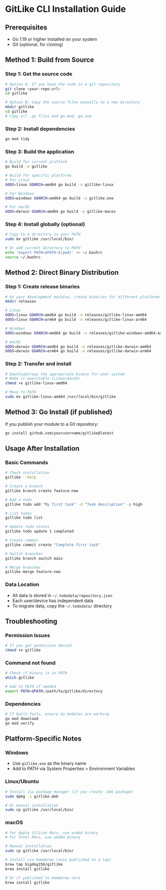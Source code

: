# GitLike CLI Installation Guide

## Prerequisites
- Go 1.19 or higher installed on your system
- Git (optional, for cloning)

## Method 1: Build from Source

### Step 1: Get the source code
```bash
# Option A: If you have the code in a git repository
git clone <your-repo-url>
cd gitlike

# Option B: Copy the source files manually to a new directory
mkdir gitlike
cd gitlike
# Copy all .go files and go.mod, go.sum
```

### Step 2: Install dependencies
```bash
go mod tidy
```

### Step 3: Build the application
```bash
# Build for current platform
go build -o gitlike

# Build for specific platforms
# For Linux
GOOS=linux GOARCH=amd64 go build -o gitlike-linux

# For Windows
GOOS=windows GOARCH=amd64 go build -o gitlike.exe

# For macOS
GOOS=darwin GOARCH=amd64 go build -o gitlike-macos
```

### Step 4: Install globally (optional)
```bash
# Copy to a directory in your PATH
sudo mv gitlike /usr/local/bin/

# Or add current directory to PATH
echo 'export PATH=$PATH:$(pwd)' >> ~/.bashrc
source ~/.bashrc
```

## Method 2: Direct Binary Distribution

### Step 1: Create release binaries
```bash
# On your development machine, create binaries for different platforms
mkdir releases

# Linux
GOOS=linux GOARCH=amd64 go build -o releases/gitlike-linux-amd64
GOOS=linux GOARCH=arm64 go build -o releases/gitlike-linux-arm64

# Windows
GOOS=windows GOARCH=amd64 go build -o releases/gitlike-windows-amd64.exe

# macOS
GOOS=darwin GOARCH=amd64 go build -o releases/gitlike-darwin-amd64
GOOS=darwin GOARCH=arm64 go build -o releases/gitlike-darwin-arm64
```

### Step 2: Transfer and install
```bash
# Download/copy the appropriate binary for your system
# Make it executable (Linux/macOS)
chmod +x gitlike-linux-amd64

# Move to PATH
sudo mv gitlike-linux-amd64 /usr/local/bin/gitlike
```

## Method 3: Go Install (if published)

If you publish your module to a Git repository:
```bash
go install github.com/yourusername/gitlike@latest
```

## Usage After Installation

### Basic Commands
```bash
# Check installation
gitlike --help

# Create a branch
gitlike branch create feature-new

# Add a todo
gitlike todo add "My first task" -d "Task description" -p high

# List todos
gitlike todo list

# Update todo status
gitlike todo update 1 completed

# Create commit
gitlike commit create "Complete first task"

# Switch branches
gitlike branch switch main

# Merge branches
gitlike merge feature-new
```

### Data Location
- All data is stored in `~/.tododata/repository.json`
- Each user/device has independent data
- To migrate data, copy the `~/.tododata/` directory

## Troubleshooting

### Permission Issues
```bash
# If you get permission denied
chmod +x gitlike
```

### Command not found
```bash
# Check if binary is in PATH
which gitlike

# Add to PATH if needed
export PATH=$PATH:/path/to/gitlike/directory
```

### Dependencies
```bash
# If build fails, ensure Go modules are working
go mod download
go mod verify
```

## Platform-Specific Notes

### Windows
- Use `gitlike.exe` as the binary name
- Add to PATH via System Properties > Environment Variables

### Linux/Ubuntu
```bash
# Install via package manager (if you create .deb package)
sudo dpkg -i gitlike.deb

# Or manual installation
sudo cp gitlike /usr/local/bin/
```

### macOS
```bash
# For Apple Silicon Macs, use arm64 binary
# For Intel Macs, use amd64 binary

# Manual installation
sudo cp gitlike /usr/local/bin/

# Install via Homebrew (once published to a tap)
brew tap bigdog156/gitlike
brew install gitlike

# Or if published to Homebrew core
brew install gitlike
```
